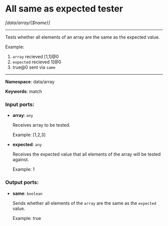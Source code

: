 # All same as expected tester

_[data/array/{$name}]_

---

Tests whether all elements of an array are the same as the expected value.

Example:
1. `array` recieved  [1,1]@0  
2. `expected` recieved  1]@0  
3.  true@0 sent via `same`

---

__Namespace__: data/array

__Keywords__: match

### Input ports:

* __array__: ` any `

    Receives array to be tested.
    
    Example: 
    [1,2,3]


* __expected__: ` any `

    Receives the expected value that all elements of the array will be tested against.
    
    Example:
    1

### Output ports:

* __same__: ` boolean `

    Sends whether all elements of the `array` are the same as the `expected` value.
    
    Example:
    true

